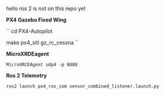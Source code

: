 hello ros 2 is not on this repo yet


**PX4 Gazebo Fixed Wing**

``
cd PX4-Autopilot

make px4_sitl gz_rc_cessna
``


**MicroXRDEagent**

``
MicroXRCEAgent udp4 -p 8888
``


**Ros 2 Telemetry**

``
ros2 launch px4_ros_com sensor_combined_listener.launch.py
``
